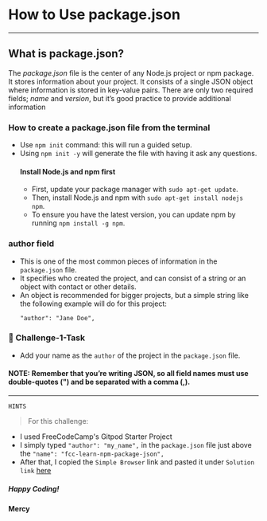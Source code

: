 # How to Use package.json
<hr>
<h2>What is package.json?</h2>
<p>The <i>package.json</i> file is the center of any Node.js project or npm package. 
It stores information about your project. 
It consists of a single JSON object where information is stored in key-value pairs. 
There are only two required fields; <i>name</i> and <i>version</i>, but it’s good practice to provide additional information</p>

### How to create a package.json file from the terminal
- Use `npm init` command: this will run a guided setup.
- Using `npm init -y` will generate the file with having it ask any questions.
  #### Install Node.js and npm first
  - First, update your package manager with `sudo apt-get update`.
  - Then, install Node.js and npm with `sudo apt-get install nodejs npm`.
  - To ensure you have the latest version, you can update npm by running `npm install -g npm`.
  
### author field
- This is one of the most common pieces of information in the `package.json` file.
- It specifies who created the project, and can consist of a string or an object with contact or other details.
- An object is recommended for bigger projects, but a simple string like the following example will do for this project:
	```
	"author": "Jane Doe",
	```
### :round_pushpin: Challenge-1-Task
- Add your name as the `author` of the project in the `package.json` file.

#### NOTE: Remember that you’re writing JSON, so all field names must use double-quotes (") and be separated with a comma (,).
<hr>

`HINTS`
> For this challenge:
- I used FreeCodeCamp's Gitpod Starter Project
- I simply typed `"author": "my_name",` in the `package.json` file just above the `"name": "fcc-learn-npm-package-json",`
- After that, I copied the `Simple Browser` link and pasted it under `Solution link` <a href="https://www.freecodecamp.org/learn/back-end-development-and-apis/managing-packages-with-npm/how-to-use-package-json-the-core-of-any-node-js-project-or-npm-package">here</a>

<h5>Happy Coding!</h5>

**Mercy**

